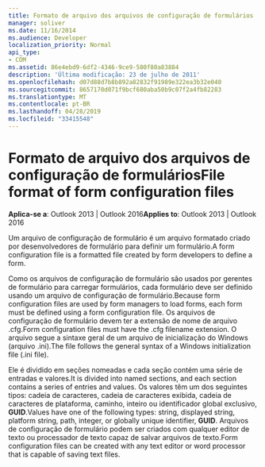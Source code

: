```yaml
---
title: Formato de arquivo dos arquivos de configuração de formulários
manager: soliver
ms.date: 11/16/2014
ms.audience: Developer
localization_priority: Normal
api_type:
- COM
ms.assetid: 86e4ebd9-6df2-4346-9ce9-580f80a83884
description: 'Última modificação: 23 de julho de 2011'
ms.openlocfilehash: d07d88d7b8b892a82832f91989e322ea3b32e040
ms.sourcegitcommit: 8657170d071f9bcf680aba50b9c07f2a4fb82283
ms.translationtype: MT
ms.contentlocale: pt-BR
ms.lasthandoff: 04/28/2019
ms.locfileid: "33415548"
---
```

# <a name="file-format-of-form-configuration-files"></a><span data-ttu-id="8fd0d-103">Formato de arquivo dos arquivos de configuração de formulários</span><span class="sxs-lookup"><span data-stu-id="8fd0d-103">File format of form configuration files</span></span>

<span data-ttu-id="8fd0d-104">**Aplica-se a**: Outlook 2013 | Outlook 2016</span><span class="sxs-lookup"><span data-stu-id="8fd0d-104">**Applies to**: Outlook 2013 | Outlook 2016</span></span> 
  
<span data-ttu-id="8fd0d-105">Um arquivo de configuração de formulário é um arquivo formatado criado por desenvolvedores de formulário para definir um formulário.</span><span class="sxs-lookup"><span data-stu-id="8fd0d-105">A form configuration file is a formatted file created by form developers to define a form.</span></span>
  
<span data-ttu-id="8fd0d-106">Como os arquivos de configuração de formulário são usados por gerentes de formulário para carregar formulários, cada formulário deve ser definido usando um arquivo de configuração de formulário.</span><span class="sxs-lookup"><span data-stu-id="8fd0d-106">Because form configuration files are used by form managers to load forms, each form must be defined using a form configuration file.</span></span> <span data-ttu-id="8fd0d-107">Os arquivos de configuração de formulário devem ter a extensão de nome de arquivo .cfg.</span><span class="sxs-lookup"><span data-stu-id="8fd0d-107">Form configuration files must have the .cfg filename extension.</span></span> <span data-ttu-id="8fd0d-108">O arquivo segue a sintaxe geral de um arquivo de inicialização do Windows (arquivo .ini).</span><span class="sxs-lookup"><span data-stu-id="8fd0d-108">The file follows the general syntax of a Windows initialization file (.ini file).</span></span> 

<span data-ttu-id="8fd0d-109">Ele é dividido em seções nomeadas e cada seção contém uma série de entradas e valores.</span><span class="sxs-lookup"><span data-stu-id="8fd0d-109">It is divided into named sections, and each section contains a series of entries and values.</span></span> <span data-ttu-id="8fd0d-110">Os valores têm um dos seguintes tipos: cadeia de caracteres, cadeia de caracteres exibida, cadeia de caracteres de plataforma, caminho, inteiro ou identificador global exclusivo, **GUID**.</span><span class="sxs-lookup"><span data-stu-id="8fd0d-110">Values have one of the following types: string, displayed string, platform string, path, integer, or globally unique identifier, **GUID**.</span></span> <span data-ttu-id="8fd0d-111">Arquivos de configuração de formulário podem ser criados com qualquer editor de texto ou processador de texto capaz de salvar arquivos de texto.</span><span class="sxs-lookup"><span data-stu-id="8fd0d-111">Form configuration files can be created with any text editor or word processor that is capable of saving text files.</span></span>
  

